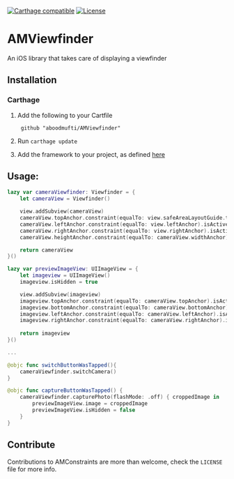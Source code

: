 [![Carthage compatible](https://img.shields.io/badge/Carthage-compatible-4BC51D.svg?style=flat)](https://github.com/Carthage/Carthage)
[![License][license-image]][license-url]

# AMViewfinder
An iOS library that takes care of displaying a viewfinder

## Installation

### Carthage
1. Add the following to your Cartfile

        github "aboodmufti/AMViewfinder"
        
2. Run `carthage update`
3. Add the framework to your project, as defined [here](https://github.com/Carthage/Carthage#if-youre-building-for-ios-tvos-or-watchos)

## Usage:

```Swift
lazy var cameraViewfinder: Viewfinder = {
    let cameraView = Viewfinder()

    view.addSubview(cameraView)
    cameraView.topAnchor.constraint(equalTo: view.safeAreaLayoutGuide.topAnchor).isActive = true
    cameraView.leftAnchor.constraint(equalTo: view.leftAnchor).isActive = true
    cameraView.rightAnchor.constraint(equalTo: view.rightAnchor).isActive = true
    cameraView.heightAnchor.constraint(equalTo: cameraView.widthAnchor).isActive = true

    return cameraView
}()

lazy var previewImageView: UIImageView = {
    let imageview = UIImageView()
    imageview.isHidden = true

    view.addSubview(imageview)
    imageview.topAnchor.constraint(equalTo: cameraView.topAnchor).isActive = true
    imageview.bottomAnchor.constraint(equalTo: cameraView.bottomAnchor).isActive = true
    imageview.leftAnchor.constraint(equalTo: cameraView.leftAnchor).isActive = true
    imageview.rightAnchor.constraint(equalTo: cameraView.rightAnchor).isActive = true
    
    return imageview
}()

...

@objc func switchButtonWasTapped(){ 
    cameraViewfinder.switchCamera() 
}

@objc func captureButtonWasTapped() {
    cameraViewfinder.capturePhoto(flashMode: .off) { croppedImage in
        previewImageView.image = croppedImage
        previewImageView.isHidden = false
    }
}

```

## Contribute
Contributions to AMConstraints are more than welcome, check the `LICENSE` file for more info.


[license-image]: https://img.shields.io/hexpm/l/plug.svg
[license-url]: LICENSE

